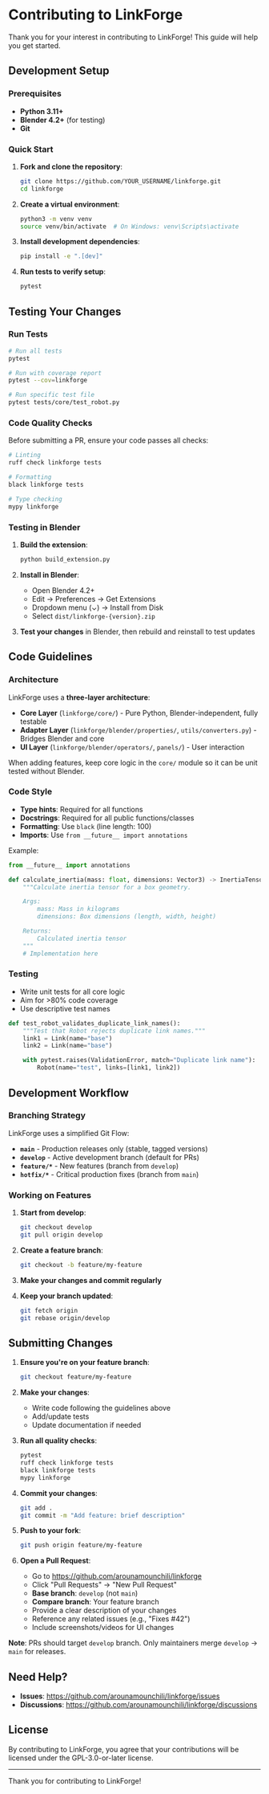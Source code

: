 # Contributing to LinkForge

Thank you for your interest in contributing to LinkForge! This guide will help you get started.

## Development Setup

### Prerequisites

- **Python 3.11+**
- **Blender 4.2+** (for testing)
- **Git**

### Quick Start

1. **Fork and clone the repository**:
   ```bash
   git clone https://github.com/YOUR_USERNAME/linkforge.git
   cd linkforge
   ```

2. **Create a virtual environment**:
   ```bash
   python3 -m venv venv
   source venv/bin/activate  # On Windows: venv\Scripts\activate
   ```

3. **Install development dependencies**:
   ```bash
   pip install -e ".[dev]"
   ```

4. **Run tests to verify setup**:
   ```bash
   pytest
   ```

## Testing Your Changes

### Run Tests

```bash
# Run all tests
pytest

# Run with coverage report
pytest --cov=linkforge

# Run specific test file
pytest tests/core/test_robot.py
```

### Code Quality Checks

Before submitting a PR, ensure your code passes all checks:

```bash
# Linting
ruff check linkforge tests

# Formatting
black linkforge tests

# Type checking
mypy linkforge
```

### Testing in Blender

1. **Build the extension**:
   ```bash
   python build_extension.py
   ```

2. **Install in Blender**:
   - Open Blender 4.2+
   - Edit → Preferences → Get Extensions
   - Dropdown menu (⌄) → Install from Disk
   - Select `dist/linkforge-{version}.zip`

3. **Test your changes** in Blender, then rebuild and reinstall to test updates

## Code Guidelines

### Architecture

LinkForge uses a **three-layer architecture**:

- **Core Layer** (`linkforge/core/`) - Pure Python, Blender-independent, fully testable
- **Adapter Layer** (`linkforge/blender/properties/`, `utils/converters.py`) - Bridges Blender and core
- **UI Layer** (`linkforge/blender/operators/`, `panels/`) - User interaction

When adding features, keep core logic in the `core/` module so it can be unit tested without Blender.

### Code Style

- **Type hints**: Required for all functions
- **Docstrings**: Required for all public functions/classes
- **Formatting**: Use `black` (line length: 100)
- **Imports**: Use `from __future__ import annotations`

Example:
```python
from __future__ import annotations

def calculate_inertia(mass: float, dimensions: Vector3) -> InertiaTensor:
    """Calculate inertia tensor for a box geometry.

    Args:
        mass: Mass in kilograms
        dimensions: Box dimensions (length, width, height)

    Returns:
        Calculated inertia tensor
    """
    # Implementation here
```

### Testing

- Write unit tests for all core logic
- Aim for >80% code coverage
- Use descriptive test names

```python
def test_robot_validates_duplicate_link_names():
    """Test that Robot rejects duplicate link names."""
    link1 = Link(name="base")
    link2 = Link(name="base")

    with pytest.raises(ValidationError, match="Duplicate link name"):
        Robot(name="test", links=[link1, link2])
```

## Development Workflow

### Branching Strategy

LinkForge uses a simplified Git Flow:

- **`main`** - Production releases only (stable, tagged versions)
- **`develop`** - Active development branch (default for PRs)
- **`feature/*`** - New features (branch from `develop`)
- **`hotfix/*`** - Critical production fixes (branch from `main`)

### Working on Features

1. **Start from develop**:
   ```bash
   git checkout develop
   git pull origin develop
   ```

2. **Create a feature branch**:
   ```bash
   git checkout -b feature/my-feature
   ```

3. **Make your changes and commit regularly**

4. **Keep your branch updated**:
   ```bash
   git fetch origin
   git rebase origin/develop
   ```

## Submitting Changes

1. **Ensure you're on your feature branch**:
   ```bash
   git checkout feature/my-feature
   ```

2. **Make your changes**:
   - Write code following the guidelines above
   - Add/update tests
   - Update documentation if needed

3. **Run all quality checks**:
   ```bash
   pytest
   ruff check linkforge tests
   black linkforge tests
   mypy linkforge
   ```

4. **Commit your changes**:
   ```bash
   git add .
   git commit -m "Add feature: brief description"
   ```

5. **Push to your fork**:
   ```bash
   git push origin feature/my-feature
   ```

6. **Open a Pull Request**:
   - Go to https://github.com/arounamounchili/linkforge
   - Click "Pull Requests" → "New Pull Request"
   - **Base branch**: `develop` (not `main`)
   - **Compare branch**: Your feature branch
   - Provide a clear description of your changes
   - Reference any related issues (e.g., "Fixes #42")
   - Include screenshots/videos for UI changes

**Note**: PRs should target `develop` branch. Only maintainers merge `develop` → `main` for releases.

## Need Help?

- **Issues**: https://github.com/arounamounchili/linkforge/issues
- **Discussions**: https://github.com/arounamounchili/linkforge/discussions

## License

By contributing to LinkForge, you agree that your contributions will be licensed under the GPL-3.0-or-later license.

---

Thank you for contributing to LinkForge!
